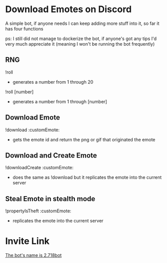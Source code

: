 # Download Emotes on Discord

A simple bot, if anyone needs I can keep adding more stuff into it, so far it has four functions

ps: I still did not manage to dockerize the bot, if anyone's got any tips I'd very much appreciate it
(meaning I won't be running the bot frequently)

## RNG
!roll
- generates a number from 1 through 20

!roll [number]
- generates a number from 1 through [number]

## Download Emote
!download :customEmote\:
- gets the emote id and return the png or gif that originated the emote

## Download and Create Emote

!downloadCreate :customEmote\:
- does the same as !download but it replicates the emote into the current server

## Steal Emote in stealth mode

!propertyIsTheft :customEmote\:
- replicates the emote into the current server


# Invite Link
[The bot's name is 2.718bot](https://discord.com/api/oauth2/authorize?client_id=968280354446270464&scope=bot&permissions=9621800553472)
